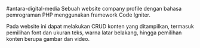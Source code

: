 #antara-digital-media
Sebuah website company profile dengan bahasa pemrograman PHP menggunakan framework Code Igniter.

Pada website ini dapat melakukan CRUD konten yang ditampilkan, termasuk pemilihan font dan ukuran teks, warna latar belakang, hingga pemilihan konten berupa gambar dan video.
